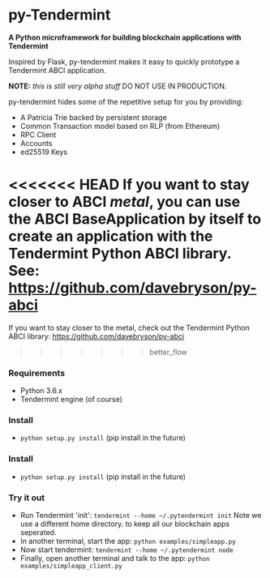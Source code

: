# py-Tendermint

**A Python microframework for building blockchain applications with Tendermint**

Inspired by Flask, py-tendermint makes it easy to quickly prototype a Tendermint ABCI application.

**NOTE:** *this is still very alpha stuff* DO NOT USE IN PRODUCTION.

py-tendermint hides some of the repetitive setup for you by providing:
* A Patricia Trie backed by persistent storage
* Common Transaction model based on RLP (from Ethereum)
* RPC Client
* Accounts
* ed25519 Keys

<<<<<<< HEAD
If you want to stay closer to ABCI *metal*, you can use the
ABCI BaseApplication by itself to create an application with the Tendermint Python ABCI library.
See: https://github.com/davebryson/py-abci
=======
If you want to stay closer to the metal, check out the Tendermint Python ABCI library:
https://github.com/davebryson/py-abci

>>>>>>> better_flow

### Requirements
 * Python 3.6.x
 * Tendermint engine (of course)

 ### Install
 * `python setup.py install` (pip install in the future)

### Install
* `python setup.py install` (pip install in the future)

### Try it out
  * Run Tendermint 'init':  `tendermint --home ~/.pytendermint init`  Note we use a different home directory.
  to keep all our blockchain apps seperated.
  * In another terminal, start the app: `python examples/simpleapp.py`
  * Now start tendermint: `tendermint --home ~/.pytendermint node`
  * Finally, open another terminal and talk to the app: `python examples/simpleapp_client.py`
